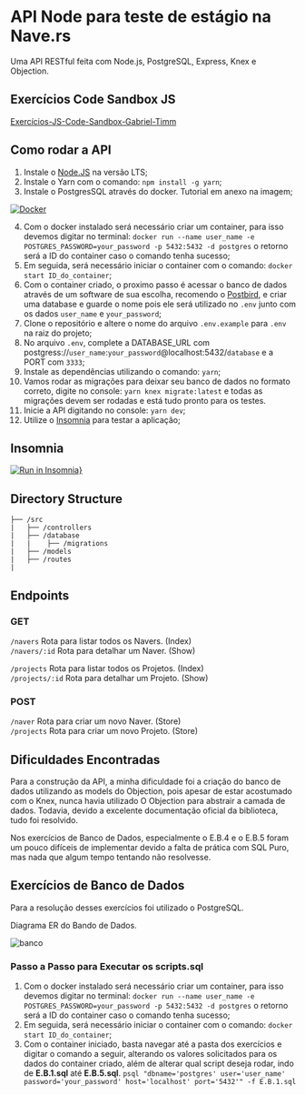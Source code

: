 # API Node para teste de estágio na Nave.rs

Uma API RESTful feita com Node.js, PostgreSQL, Express, Knex e Objection.

## Exercícios Code Sandbox JS

[Exercícios-JS-Code-Sandbox-Gabriel-Timm](https://codesandbox.io/s/teste-estagio-template-forked-t7ms2?file=/index.html)

## Como rodar a API

1. Instale o [Node.JS](https://nodejs.org/en/) na versão LTS;
2. Instale o Yarn com o comando: `npm install -g yarn`;
3. Instale o PostgresSQL através do docker. Tutorial em anexo na imagem;

  [![Docker](https://www.ortussolutions.com/__media/logos/docker.png)](https://www.notion.so/Instala-o-do-Docker-629bb75aa46f427589883f6bcbc82af7)

4. Com o docker instalado será necessário criar um container, para isso devemos digitar no terminal:
`docker run --name user_name -e POSTGRES_PASSWORD=your_password -p 5432:5432 -d postgres`
o retorno será a ID do container caso o comando tenha sucesso;
5. Em seguida, será necessário iniciar o container com o comando: `docker start ID_do_container`;
6. Com o container criado, o proximo passo é acessar o banco de dados através de um software de sua escolha, recomendo o [Postbird](https://www.electronjs.org/apps/postbird), e criar uma database e guarde o nome pois ele será utilizado no `.env` junto com os dados `user_name` e `your_password`;
7. Clone o repositório e altere o nome do arquivo `.env.example` para `.env` na raiz do projeto;
8. No arquivo `.env`, complete a DATABASE_URL com postgress://`user_name`:`your_password`@localhost:5432/`database` e a PORT com `3333`;
9. Instale as dependências utilizando o comando: `yarn`;
10. Vamos rodar as migrações para deixar seu banco de dados no formato correto, digite no console:
 `yarn knex migrate:latest` e todas as migrações devem ser rodadas e está tudo pronto para os testes.
11. Inicie a API digitando no console: `yarn dev`;
12. Utilize o [Insomnia](https://insomnia.rest/download) para testar a aplicação;

## Insomnia

[![Run in Insomnia}](https://insomnia.rest/images/run.svg)](https://insomnia.rest/run/?label=Navers%20API&uri=https%3A%2F%2Fraw.githubusercontent.com%2Fgstimm%2Fteste-estagio-nave-team%2Fmaster%2FInsomnia.json)

## Directory Structure

```
├── /src
|   ├── /controllers
|   ├── /database
|   |    ├── /migrations
|   ├── /models
|   ├── /routes
|
```

## Endpoints

### GET

`/navers` Rota para listar todos os Navers. (Index) <br/>
`/navers/:id` Rota para detalhar um Naver. (Show) <br/>

`/projects` Rota para listar todos os Projetos. (Index) <br/>
`/projects/:id` Rota para detalhar um Projeto. (Show) <br/>

### POST

`/naver` Rota para criar um novo Naver. (Store) <br/>
`/projects` Rota para criar um novo Projeto. (Store) <br/>

## Dificuldades Encontradas

Para a construção da API, a minha dificuldade foi a criação do banco de dados utilizando as models do Objection, pois apesar de estar acostumado com o Knex, nunca havia utilizado O Objection para abstrair a camada de dados. Todavia, devido a excelente documentação oficial da biblioteca, tudo foi resolvido.

Nos exercícios de Banco de Dados, especialmente o E.B.4 e o E.B.5 foram um pouco difíceis de implementar devido a falta de prática com SQL Puro, mas nada que algum tempo tentando não resolvesse.

## Exercícios de Banco de Dados

Para a resolução desses exercícios foi utilizado o PostgreSQL.

Diagrama ER do Bando de Dados.

![banco](https://nave-challenges.s3.amazonaws.com/Back-End-Interniship/database-er.png)

### Passo a Passo para Executar os scripts.sql

1. Com o docker instalado será necessário criar um container, para isso devemos digitar no terminal:
`docker run --name user_name -e POSTGRES_PASSWORD=your_password -p 5432:5432 -d postgres`
o retorno será a ID do container caso o comando tenha sucesso;
2. Em seguida, será necessário iniciar o container com o comando: `docker start ID_do_container`;
3. Com o container iniciado, basta navegar até a pasta dos exercícios e digitar o comando a seguir, alterando os valores solicitados para os dados do container criado, além de alterar qual script deseja rodar, indo de **E.B.1.sql** até **E.B.5.sql**.
`psql "dbname='postgres' user='user_name' password='your_password' host='localhost' port='5432'" -f E.B.1.sql`
